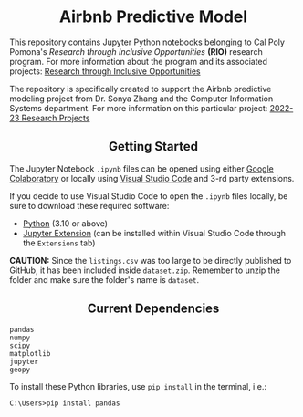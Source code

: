 <h1 align="center">Airbnb Predictive Model</h1>

This repository contains Jupyter Python notebooks belonging to Cal Poly Pomona's _Research through Inclusive Opportunities_ **(RIO)** research program.
For more information about the program and its associated projects: [Research through Inclusive Opportunities](https://www.cpp.edu/our-cpp/students/rio/index.shtml)

The repository is specifically created to support the Airbnb predictive modeling project from Dr. Sonya Zhang and the Computer Information Systems department. 
For more information on this particular project: [2022-23 Research Projects](https://www.cpp.edu/our-cpp/students/rio/projects.shtml) 

<h2 align="center">Getting Started</h2>

The Jupyter Notebook `.ipynb` files can be opened using either [Google Colaboratory](https://colab.research.google.com) or locally using [Visual Studio Code](https://code.visualstudio.com) and 3-rd party extensions.

If you decide to use Visual Studio Code to open the `.ipynb` files locally, be sure to download these required software:
* [Python](https://www.python.org/downloads/) (3.10 or above)
* [Jupyter Extension](https://marketplace.visualstudio.com/items?itemName=ms-toolsai.jupyter) (can be installed within Visual Studio Code through the `Extensions` tab)

**CAUTION:** Since the `listings.csv` was too large to be directly published to GitHub, it has been included inside `dataset.zip`. Remember to unzip the folder and make sure the folder's name is `dataset`.

<h2 align="center">Current Dependencies</h2>

```
pandas
numpy
scipy
matplotlib
jupyter
geopy
```
To install these Python libraries, use `pip install` in the terminal, i.e.:
```
C:\Users>pip install pandas
```